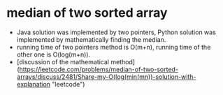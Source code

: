 # median of two sorted array
+ Java solution was implemented by two pointers, Python solution was implemented by mathematically finding the median.
+ running time of two pointers method is O(m+n), running time of the other one is O(log(m+n)).
+ [discussion of the mathematical method](https://leetcode.com/problems/median-of-two-sorted-arrays/discuss/2481/Share-my-O(log(min(mn))-solution-with-explanation "leetcode")